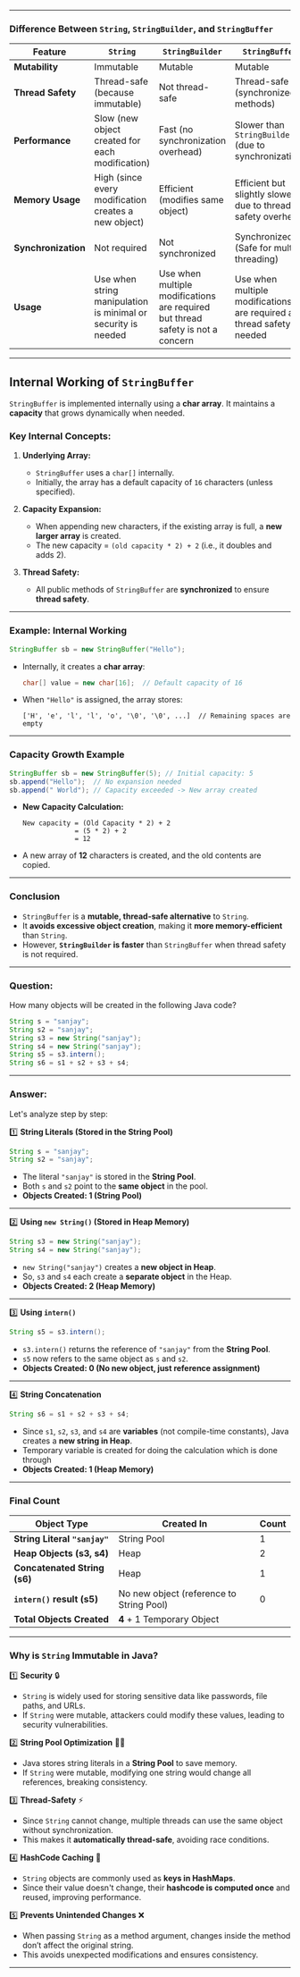 
---
### **Difference Between `String`, `StringBuilder`, and `StringBuffer`**

|Feature|`String`|`StringBuilder`|`StringBuffer`|
|---|---|---|---|
|**Mutability**|Immutable|Mutable|Mutable|
|**Thread Safety**|Thread-safe (because immutable)|Not thread-safe|Thread-safe (synchronized methods)|
|**Performance**|Slow (new object created for each modification)|Fast (no synchronization overhead)|Slower than `StringBuilder` (due to synchronization)|
|**Memory Usage**|High (since every modification creates a new object)|Efficient (modifies same object)|Efficient but slightly slower due to thread safety overhead|
|**Synchronization**|Not required|Not synchronized|Synchronized (Safe for multi-threading)|
|**Usage**|Use when string manipulation is minimal or security is needed|Use when multiple modifications are required but thread safety is not a concern|Use when multiple modifications are required and thread safety is needed|

---

## **Internal Working of `StringBuffer`**

`StringBuffer` is implemented internally using a **char array**. It maintains a **capacity** that grows dynamically when needed.

### **Key Internal Concepts:**

1. **Underlying Array:**
    
    - `StringBuffer` uses a `char[]` internally.
    - Initially, the array has a default capacity of `16` characters (unless specified).
2. **Capacity Expansion:**
    
    - When appending new characters, if the existing array is full, a **new larger array** is created.
    - The new capacity = `(old capacity * 2) + 2` (i.e., it doubles and adds 2).
3. **Thread Safety:**
    
    - All public methods of `StringBuffer` are **synchronized** to ensure **thread safety**.

---

### **Example: Internal Working**

```java
StringBuffer sb = new StringBuffer("Hello");
```

- Internally, it creates a **char array**:
    
    ```java
    char[] value = new char[16];  // Default capacity of 16
    ```
    
- When `"Hello"` is assigned, the array stores:
    
    ```
    ['H', 'e', 'l', 'l', 'o', '\0', '\0', ...]  // Remaining spaces are empty
    ```
    

---

### **Capacity Growth Example**

```java
StringBuffer sb = new StringBuffer(5); // Initial capacity: 5
sb.append("Hello");  // No expansion needed
sb.append(" World"); // Capacity exceeded -> New array created
```

- **New Capacity Calculation:**
    
    ```
    New capacity = (Old Capacity * 2) + 2
                 = (5 * 2) + 2
                 = 12
    ```
    
- A new array of **12** characters is created, and the old contents are copied.

---

### **Conclusion**

- `StringBuffer` is a **mutable, thread-safe alternative** to `String`.
- It **avoids excessive object creation**, making it **more memory-efficient** than `String`.
- However, **`StringBuilder` is faster** than `StringBuffer` when thread safety is not required.

---
### **Question:**

How many objects will be created in the following Java code?

```java
String s = "sanjay";
String s2 = "sanjay";
String s3 = new String("sanjay");
String s4 = new String("sanjay");
String s5 = s3.intern();
String s6 = s1 + s2 + s3 + s4;
```

---

### **Answer:**

Let's analyze step by step:

1️⃣ **String Literals (Stored in the String Pool)**

```java
String s = "sanjay";
String s2 = "sanjay";
```

- The literal `"sanjay"` is stored in the **String Pool**.
- Both `s` and `s2` point to the **same object** in the pool.
- **Objects Created: 1 (String Pool)**

---

2️⃣ **Using `new String()` (Stored in Heap Memory)**

```java
String s3 = new String("sanjay");
String s4 = new String("sanjay");
```

- `new String("sanjay")` creates a **new object in Heap**.
- So, `s3` and `s4` each create a **separate object** in the Heap.
- **Objects Created: 2 (Heap Memory)**

---

3️⃣ **Using `intern()`**

```java
String s5 = s3.intern();
```

- `s3.intern()` returns the reference of `"sanjay"` from the **String Pool**.
- `s5` now refers to the same object as `s` and `s2`.
- **Objects Created: 0 (No new object, just reference assignment)**

---

4️⃣ **String Concatenation**

```java
String s6 = s1 + s2 + s3 + s4;
```

- Since `s1`, `s2`, `s3`, and `s4` are **variables** (not compile-time constants), Java creates a **new string in Heap**.
- Temporary variable is created for doing the calculation which is done through 
- **Objects Created: 1 (Heap Memory)**

---

### **Final Count**

| Object Type                   | Created In                               | Count |
| ----------------------------- | ---------------------------------------- | ----- |
| **String Literal `"sanjay"`** | String Pool                              | 1     |
| **Heap Objects (s3, s4)**     | Heap                                     | 2     |
| **Concatenated String (s6)**  | Heap                                     | 1     |
| **`intern()` result (s5)**    | No new object (reference to String Pool) | 0     |
| **Total Objects Created**     | **4** + 1 Temporary Object               |       |

---
### **Why is `String` Immutable in Java?**

1️⃣ **Security** 🔒

- `String` is widely used for storing sensitive data like passwords, file paths, and URLs.
- If `String` were mutable, attackers could modify these values, leading to security vulnerabilities.

2️⃣ **String Pool Optimization** 🏊‍♂️

- Java stores string literals in a **String Pool** to save memory.
- If `String` were mutable, modifying one string would change all references, breaking consistency.

3️⃣ **Thread-Safety** ⚡

- Since `String` cannot change, multiple threads can use the same object without synchronization.
- This makes it **automatically thread-safe**, avoiding race conditions.

4️⃣ **HashCode Caching** 🚀

- `String` objects are commonly used as **keys in HashMaps**.
- Since their value doesn't change, their **hashcode is computed once** and reused, improving performance.

5️⃣ **Prevents Unintended Changes** ❌

- When passing `String` as a method argument, changes inside the method don’t affect the original string.
- This avoids unexpected modifications and ensures consistency.

---
